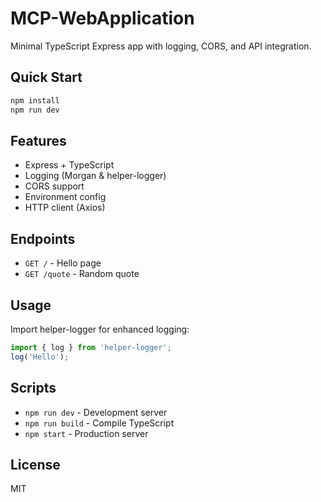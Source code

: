 # MCP-WebApplication

Minimal TypeScript Express app with logging, CORS, and API integration.

## Quick Start

```bash
npm install
npm run dev
```

## Features

- Express + TypeScript
- Logging (Morgan & helper-logger)
- CORS support
- Environment config
- HTTP client (Axios)

## Endpoints

- `GET /` - Hello page
- `GET /quote` - Random quote

## Usage

Import helper-logger for enhanced logging:

```typescript
import { log } from 'helper-logger';
log('Hello');
```

## Scripts

- `npm run dev` - Development server
- `npm run build` - Compile TypeScript  
- `npm start` - Production server

## License

MIT
